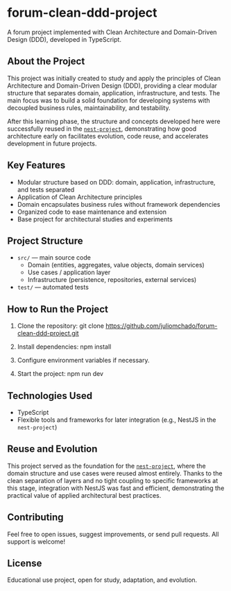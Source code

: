 # forum-clean-ddd-project

A forum project implemented with Clean Architecture and Domain-Driven Design (DDD), developed in TypeScript.

## About the Project

This project was initially created to study and apply the principles of Clean Architecture and Domain-Driven Design (DDD), providing a clear modular structure that separates domain, application, infrastructure, and tests. The main focus was to build a solid foundation for developing systems with decoupled business rules, maintainability, and testability.

After this learning phase, the structure and concepts developed here were successfully reused in the [`nest-project`](https://github.com/juliomchado/nest-project), demonstrating how good architecture early on facilitates evolution, code reuse, and accelerates development in future projects.

## Key Features

- Modular structure based on DDD: domain, application, infrastructure, and tests separated
- Application of Clean Architecture principles
- Domain encapsulates business rules without framework dependencies
- Organized code to ease maintenance and extension
- Base project for architectural studies and experiments

## Project Structure

- `src/` — main source code
  - Domain (entities, aggregates, value objects, domain services)
  - Use cases / application layer
  - Infrastructure (persistence, repositories, external services)
- `test/` — automated tests

## How to Run the Project

1. Clone the repository:
git clone https://github.com/juliomchado/forum-clean-ddd-project.git

3. Install dependencies:
npm install

5. Configure environment variables if necessary.

6. Start the project:
npm run dev


## Technologies Used

- TypeScript
- Flexible tools and frameworks for later integration (e.g., NestJS in the `nest-project`)

## Reuse and Evolution

This project served as the foundation for the [`nest-project`](https://github.com/juliomchado/nest-project), where the domain structure and use cases were reused almost entirely. Thanks to the clean separation of layers and no tight coupling to specific frameworks at this stage, integration with NestJS was fast and efficient, demonstrating the practical value of applied architectural best practices.

## Contributing

Feel free to open issues, suggest improvements, or send pull requests. All support is welcome!

## License

Educational use project, open for study, adaptation, and evolution.
